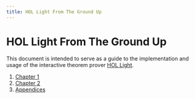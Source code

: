 ```yaml
---
title: HOL Light From The Ground Up
---
```

# HOL Light From The Ground Up

This document is intended to serve as a guide to the
implementation and usage of the interactive theorem prover
[HOL Light](http://www.cl.cam.ac.uk/~jrh13/hol-light/).

1. [Chapter 1](content/chapter01/index.md)
2. [Chapter 2](content/chapter02/index.md)
0. [Appendices](content/appendices/index.md)